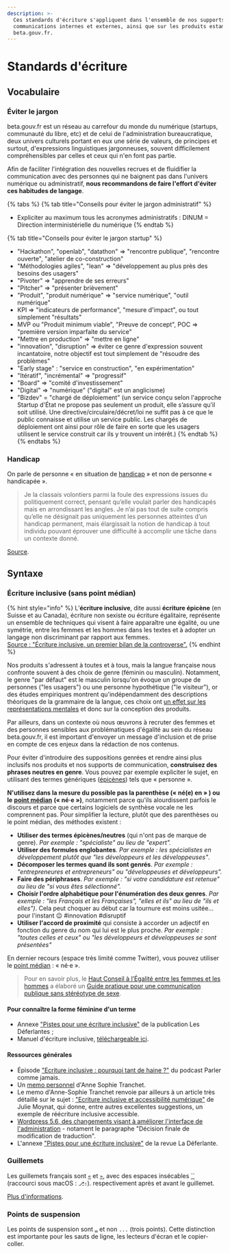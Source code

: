 ```yaml
---
description: >-
  Ces standards d'écriture s'appliquent dans l'ensemble de nos supports de nos
  communications internes et externes, ainsi que sur les produits estampillés
  beta.gouv.fr.
---
```


# Standards d'écriture

## Vocabulaire

### Éviter le jargon

beta.gouv.fr est un réseau au carrefour du monde du numérique \(startups, communauté du libre, etc\) et de celui de l'administration bureaucratique, deux univers culturels portant en eux une série de valeurs, de principes et surtout, d'expressions linguistiques jargonneuses, souvent difficilement compréhensibles par celles et ceux qui n'en font pas partie.

Afin de faciliter l'intégration des nouvelles recrues et de fluidifier la communication avec des personnes qui ne baignent pas dans l'univers numérique ou administratif, **nous recommandons de faire l'effort d'éviter ces habitudes de langage**.

{% tabs %}
{% tab title="Conseils pour éviter le jargon administratif" %}
* Expliciter au maximum tous les acronymes administratifs : DINUM = Direction interministérielle du numérique
{% endtab %}

{% tab title="Conseils pour éviter le jargon startup" %}
* "Hackathon", "openlab", "datathon"  =&gt; "rencontre publique", "rencontre ouverte", "atelier de co-construction"
* "Méthodologies agiles", "lean" =&gt; "développement au plus près des besoins des usagers"
* "Pivoter" =&gt; "apprendre de ses erreurs"
* "Pitcher" =&gt; "présenter brièvement"
* "Produit", "produit numérique" =&gt; "service numérique", "outil numérique"
* KPI =&gt; "indicateurs de performance", "mesure d'impact", ou tout simplement "résultats"
* MVP ou "Produit minimum viable", "Preuve de concept", POC =&gt; "première version imparfaite du service"
* "Mettre en production" =&gt; "mettre en ligne"
* "innovation", "disruption" =&gt; éviter ce genre d'expression souvent incantatoire, notre objectif est tout simplement de "résoudre des problèmes"
* "Early stage" : "service en construction", "en expérimentation"
* "Itératif", "incrémental" =&gt; "progressif"
* "Board" =&gt; "comité d'investissement"
* "Digital" =&gt; "numérique" \("digital" est un anglicisme\)
* "Bizdev" = "chargé de déploiement" \(un service conçu selon l'approche Startup d'État ne propose pas seulement un produit, elle s’assure qu’il soit utilisé. Une directive/circulaire/décret/loi ne suffit pas à ce que le public connaisse et utilise un service public. Les chargés de déploiement ont ainsi pour rôle de faire en sorte que les usagers utilisent le service construit car ils y trouvent un intérêt.\)
{% endtab %}
{% endtabs %}

### Handicap

On parle de personne « en situation de [handicap](http://www.legifrance.gouv.fr/affichCodeArticle.do?cidTexte=LEGITEXT000006074069&idArticle=LEGIARTI000006796446) » et non de personne « handicapée ».

> Je la classais volontiers parmi la foule des expressions issues du politiquement correct, pensant qu’elle voulait parler des handicapés mais en arrondissant les angles. Je n’ai pas tout de suite compris qu’elle ne désignait pas uniquement les personnes atteintes d’un handicap permanent, mais élargissait la notion de handicap à tout individu pouvant éprouver une difficulté à accomplir une tâche dans un contexte donné.

[Source](http://tanguyreve.unblog.fr/2012/05/03/personne-handicapee-ou-personne-en-situation-de-handicap/).

## Syntaxe

### Écriture inclusive \(sans point médian\)

{% hint style="info" %}
L’**écriture inclusive**, dite aussi **écriture épicène** \(en Suisse et au Canada\), écriture non sexiste ou écriture égalitaire, représente un ensemble de techniques qui visent à faire apparaître une égalité, ou une symétrie, entre les femmes et les hommes dans les textes et à adopter un langage non discriminant par rapport aux femmes.  
[Source : "Écriture inclusive, un premier bilan de la controverse".](https://theconversation.com/ecriture-inclusive-un-premier-bilan-de-la-controverse-147630)
{% endhint %}

Nos produits s'adressent à toutes et à tous, mais la langue française nous confronte souvent à des choix de genre \(féminin ou masculin\). Notamment, le genre "par défaut" est le masculin lorsqu'on évoque un groupe de personnes \("les usagers"\) ou une personne hypothétique \("le visiteur"\), or des études empiriques montrent qu'indépendamment des descriptions théoriques de la grammaire de la langue, ces choix ont [un effet sur les représentations mentales](https://www.persee.fr/doc/psy_0003-5033_2008_num_108_2_30971) et donc sur la conception des produits. 

Par ailleurs, dans un contexte où nous œuvrons à recruter des femmes et des personnes sensibles aux problématiques d'égalité au sein du réseau beta.gouv.fr, il est important d'envoyer un message d'inclusion et de prise en compte de ces enjeux dans la rédaction de nos contenus.

Pour éviter d'introduire des suppositions genrées et rendre ainsi plus inclusifs nos produits et nos supports de communication, **construisez des phrases neutres en genre**. Vous pouvez par exemple expliciter le sujet, en utilisant des termes génériques \([épicènes](https://fr.wikipedia.org/wiki/Épicène)\) tels que « personne ».

**N'utilisez dans la mesure du possible pas la parenthèse \(« né\(e\) en » \) ou le** [**point médian**](https://fr.wikipedia.org/wiki/Point_médian#Utilisation_dans_le_langage_non_sexiste) **\(« né·e »\)**, notamment parce qu'ils alourdissent parfois le discours et parce que certains logiciels de synthèse vocale ne les comprennent pas. Pour simplifier la lecture, plutôt que des parenthèses ou le point médian, des méthodes existent :

* **Utiliser des termes épicènes/neutres** \(qui n'ont pas de marque de genre\). _Par exemple : "spécialiste" au lieu de "expert"._
* **Utiliser des formules englobantes**. _Par exemple : les spécialistes en développement plutôt que "les développeurs et les développeuses"_.
* **Décomposer les termes quand ils sont genrés**. _Par exemple : "entrepreneures et entrepreneurs" ou "développeuses et développeurs"._
* **Faire des périphrases**. _Par exemple : "si votre candidature est retenue" au lieu de "si vous êtes sélectionné"._
* **Choisir l'ordre alphabétique pour l'énumération des deux genres**. _Par exemple : "les Français et les Françaises", "elles et ils" au lieu de "ils et elles"\)_. Cela peut choquer au début car la tournure est moins usitée... pour l'instant 😉 \#innovation \#disruptif
* **Utiliser l'accord de proximité** qui consiste à accorder un adjectif en fonction du genre du nom qui lui est le plus proche. _Par exemple : "toutes celles et ceux" ou "les développeurs et développeuses se sont présentées"_

En dernier recours \(espace très limité comme Twitter\), vous pouvez utiliser le [point médian](https://fr.wikipedia.org/wiki/Point_médian#Utilisation_dans_le_langage_non_sexiste) : « né·e ».

> Pour en savoir plus, le [Haut Conseil à l’Égalité entre les femmes et les hommes](http://www.haut-conseil-egalite.gouv.fr/) a élaboré un [Guide pratique pour une communication publique sans stéréotype de sexe](http://www.haut-conseil-egalite.gouv.fr/IMG/pdf/hcefh__guide_pratique_com_sans_stereo-_vf-_2015_11_05.pdf).

#### Pour connaître la forme féminine d'un terme <a id="pour-connaitre-la-forme-feminine-d-un-terme"></a>

* Annexe ["Pistes pour une écriture inclusive"](https://revueladeferlante.fr/wp-content/uploads/2021/02/ladeferlante_orthotypo.pdf) de la publication Les Déferlantes ;
* Manuel d'écriture inclusive, [téléchargeable ici](https://www.motscles.net/ecriture-inclusive).

#### Ressources générales

* Épisode ["Ecriture inclusive : pourquoi tant de haine ?"](https://www.binge.audio/podcast/parler-comme-jamais/ecriture-inclusive-pourquoi-tant-de-haine) du podcast Parler comme jamais.
* Un [memo personnel](https://blog.hello-bokeh.fr/2021/02/25/memo-de-lecriture-inclusive/) d'Anne Sophie Tranchet.
* Le memo d'Anne-Sophie Tranchet renvoie par ailleurs à un article très détaillé sur le sujet : ["Ecriture inclusive et accessibilité numérique"](https://www.lalutineduweb.fr/ecriture-inclusive-accessibilite-numerique-jetdv2020/#j-conference) de Julie Moynat, qui donne, entre autres excellentes suggestions, un exemple de réécriture inclusive accessible.
* [Wordpress 5.6, des changements visant à améliorer l'interface de l'administration](https://fr.wordpress.org/2020/11/26/wordpress-5-6-des-changements-visant-a-ameliorer-linclusivite-de-linterface-dadministration/) - notament le paragraphe "Décision finale de modification de traduction".
* L'annexe ["Pistes pour une écriture inclusive"](https://revueladeferlante.fr/wp-content/uploads/2021/02/ladeferlante_orthotypo.pdf) de la revue La Déferlante.

### Guillemets

Les guillemets français sont [`«`](http://unicode-table.com/fr/00AB/) et [`»`](http://unicode-table.com/fr/00BB/), avec des espaces insécables [ \`\`](http://unicode-table.com/fr/00A0/) \(raccourci sous macOS : `⎇⇧`\). respectivement après et avant le guillemet.

[Plus d'informations](https://www.noslangues-ourlanguages.gc.ca/bien-well/fra-eng/ponctuation-punctuation/guillemets-quotation-fra.html).

### Points de suspension

Les points de suspension sont [`…`](http://unicode-table.com/fr/2026/) et non `...` \(trois points\). Cette distinction est importante pour les sauts de ligne, les lecteurs d'écran et le copier-coller.

